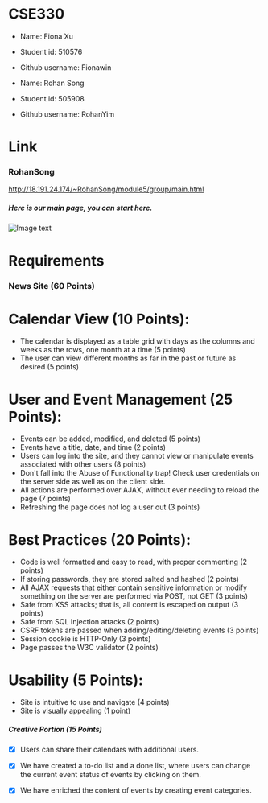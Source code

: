 # CSE330
- Name: Fiona Xu
- Student id: 510576
- Github username: Fionawin

- Name: Rohan Song
- Student id: 505908
- Github username: RohanYim


# Link
### RohanSong
http://18.191.24.174/~RohanSong/module5/group/main.html

##### Here is our main page, you can start here.
![Image text](http://18.191.24.174/~RohanSong/module5/group/mainpage.png)

# Requirements

### News Site (60 Points)

# Calendar View (10 Points):
- The calendar is displayed as a table grid with days as the columns and weeks as the rows, one month at a time (5 points)
- The user can view different months as far in the past or future as desired (5 points)

# User and Event Management (25 Points):
- Events can be added, modified, and deleted (5 points)
- Events have a title, date, and time (2 points)
- Users can log into the site, and they cannot view or manipulate events associated with other users (8 points)
- Don't fall into the Abuse of Functionality trap! Check user credentials on the server side as well as on the client side.
- All actions are performed over AJAX, without ever needing to reload the page (7 points)
- Refreshing the page does not log a user out (3 points)

# Best Practices (20 Points):
- Code is well formatted and easy to read, with proper commenting (2 points)
- If storing passwords, they are stored salted and hashed (2 points)
- All AJAX requests that either contain sensitive information or modify something on the server are performed via POST, not GET (3 points)
- Safe from XSS attacks; that is, all content is escaped on output (3 points)
- Safe from SQL Injection attacks (2 points)
- CSRF tokens are passed when adding/editing/deleting events (3 points)
- Session cookie is HTTP-Only (3 points)
- Page passes the W3C validator (2 points)

# Usability (5 Points):
- Site is intuitive to use and navigate (4 points)
- Site is visually appealing (1 point)


##### Creative Portion (15 Points)
- [x] Users can share their calendars with additional users. 
- [x] We have created a to-do list and a done list, where users can change the current event status of events by clicking on them.
- [x] We have enriched the content of events by creating event categories.

